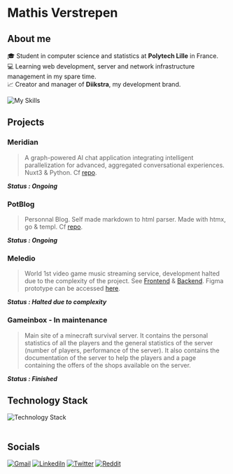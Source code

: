 # Mathis Verstrepen

## About me 

:mortar_board: Student in computer science and statistics at **Polytech Lille** in France. <br />
:computer: Learning web development, server and network infrastructure management in my spare time. <br />
:chart_with_upwards_trend: Creator and manager of **Diikstra**, my development brand. <br />

![My Skills](https://github-profile-summary-cards.vercel.app/api/cards/profile-details?username=MathisVerstrepen&theme=moonlight) 

## Projects

### Meridian

> A graph-powered AI chat application integrating intelligent parallelization for advanced, aggregated conversational experiences. Nuxt3 & Python. Cf [repo](https://github.com/MathisVerstrepen/Meridian).

***Status : Ongoing***

### PotBlog

> Personnal Blog. Self made markdown to html parser. Made with htmx, go & templ. Cf [repo](https://github.com/MathisVerstrepen/PotBlog).

***Status : Ongoing***

### Meledio

> World 1st video game music streaming service, development halted due to the complexity of the project. See [Frontend](https://github.com/MathisVerstrepen/meledio-frontend) & [Backend](https://github.com/MathisVerstrepen/meledio-backend). Figma prototype can be accessed [here](https://www.figma.com/design/zn2rncIwm4pCQFl5dzR1Ap/Dune-V2?node-id=0-1&t=2ogDAIdEY6cIzk5c-1).

***Status : Halted due to complexity***

### Gameinbox - In maintenance

> Main site of a minecraft survival server. It contains the personal statistics of all the players and the general statistics of the server (number of players, performance of the server). It also contains the documentation of the server to help the players and a page containing the offers of the shops available on the server.

***Status : Finished***

## Technology Stack

![Technology Stack](https://skillicons.dev/icons?i=html,css,js,ts,nodejs,nuxtjs,vue,tailwind,nginx,docker,postgres,redis,c,py,r)<br /><br />

## Socials

[![Gmail](https://img.shields.io/badge/Gmail-D14836?style=for-the-badge&logo=gmail&logoColor=white)](mailto:contact@diikstra.fr)
[![Linkediln](https://img.shields.io/badge/LinkedIn-0077B5?style=for-the-badge&logo=linkedin&logoColor=white)](https://www.linkedin.com/in/mathis-verstrepen-296a01153)
[![Twitter](https://img.shields.io/badge/Twitter-1DA1F2?style=for-the-badge&logo=twitter&logoColor=white)](https://twitter.com/mathis_v1)
[![Reddit](https://img.shields.io/badge/Reddit-FF4500?style=for-the-badge&logo=reddit&logoColor=white)](https://www.reddit.com/user/Mathis777) 
<br />


